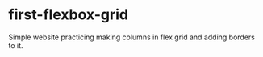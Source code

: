 # first-flexbox-grid

Simple website practicing making columns in flex grid and adding borders to it.
